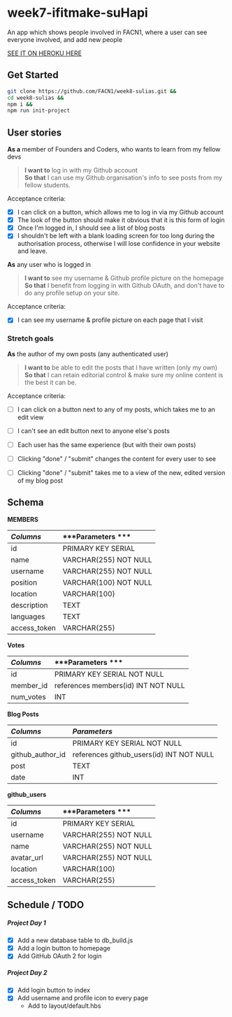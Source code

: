# week7-ifitmake-suHapi
An app which shows people involved in FACN1, where a user can see everyone involved, and add new people

[SEE IT ON HEROKU HERE](https://sulias.herokuapp.com/)

## Get Started
```bash
git clone https://github.com/FACN1/week8-sulias.git &&
cd week8-sulias &&
npm i &&
npm run init-project
```

## User stories

**As a** member of Founders and Coders, who wants to learn from my fellow devs
> **I want to** log in with my Github account  
> **So that** I can use my Github organisation's info to see posts from my fellow students.

Acceptance criteria:

+ [x] I can click on a button, which allows me to log in via my Github account
+ [x] The look of the button should make it obvious that it is this form of login
+ [x] Once I'm logged in, I should see a list of blog posts
+ [x] I shouldn't be left with a blank loading screen for too long during the authorisation process, otherwise I will lose confidence in your website and leave.

**As** any user who is logged in
> **I want to** see my username & Github profile picture on the homepage  
> **So that** I benefit from logging in with Github OAuth, and don't have to do any profile setup on your site.

Acceptance criteria:

+ [x] I can see my username & profile picture on each page that I visit

### Stretch goals
**As** the author of my own posts (any authenticated user)
> **I want to** be able to edit the posts that I have written (only my own)  
> **So that** I can retain editorial control & make sure my online content is the best it can be.

Acceptance criteria:

+ [ ] I can click on a button next to any of my posts, which takes me to an edit view
+ [ ] I can't see an edit button next to anyone else's posts
+ [ ] Each user has the same experience (but with their own posts)
+ [ ] Clicking "done" / "submit" changes the content for every user to see
+ [ ] Clicking "done" / "submit" takes me to a view of the new, edited version of my blog post


## Schema
**MEMBERS**

| ***Columns***  | ***Parameters  ***   |
| :------------- | :------------------  |
|       id       |  PRIMARY KEY SERIAL  |
|      name      | VARCHAR(255) NOT NULL|
|    username    | VARCHAR(255) NOT NULL|
|    position    | VARCHAR(100) NOT NULL|
|    location    |     VARCHAR(100)     |
|   description  |         TEXT         |
|    languages   |         TEXT         |
|  access_token  |     VARCHAR(255)     |

**Votes**

| ***Columns***  |        ***Parameters  ***           |
| :------------- |           :-------------            |
|       id       |    PRIMARY KEY SERIAL NOT NULL      |
|    member_id   | references members(id) INT NOT NULL |
|    num_votes   |              INT                    |


<!-- New table -->
**Blog Posts**

| ***Columns***  |              ***Parameters***            |
| :------------- | :--------------------------------------- |
|       id       |       PRIMARY KEY SERIAL NOT NULL        |
|github_author_id| references github_users(id) INT NOT NULL |
|      post      |                    TEXT                  |
|      date      |                    INT                   |

**github_users**

| ***Columns***  | ***Parameters  ***   |
| :------------- | :------------------  |
|       id       |  PRIMARY KEY SERIAL  |
|    username    | VARCHAR(255) NOT NULL|
|      name      | VARCHAR(255) NOT NULL|
|   avatar_url   | VARCHAR(255) NOT NULL|
|    location    |     VARCHAR(100)     |
|  access_token  |     VARCHAR(255)     |


## Schedule / TODO
##### Project Day 1
- [x] Add a new database table to db_build.js
- [x] Add a login button to homepage
- [x] Add GitHub OAuth 2 for login

##### Project Day 2
- [x] Add login button to index
- [x] Add username and profile icon to every page
  - Add to layout/default.hbs
